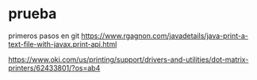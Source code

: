 # prueba
primeros pasos en git
https://www.rgagnon.com/javadetails/java-print-a-text-file-with-javax.print-api.html

https://www.oki.com/us/printing/support/drivers-and-utilities/dot-matrix-printers/62433801/?os=ab4

